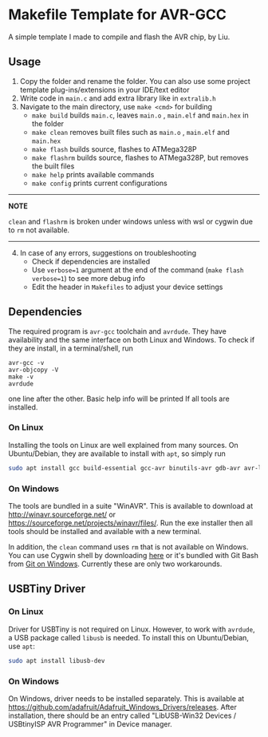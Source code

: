 # Makefile Template for AVR-GCC
A simple template I made to compile and flash the AVR chip, by Liu.

## Usage
1. Copy the folder and rename the folder.
   You can also use some project template plug-ins/extensions in your IDE/text editor
2. Write code in `main.c` and add extra library like in `extralib.h`
3. Navigate to the main directory, use `make <cmd>` for building
   - `make build` builds `main.c`, leaves `main.o` , `main.elf` and `main.hex` in the folder
   - `make clean` removes built files such as `main.o` , `main.elf` and `main.hex`
   - `make flash` builds source, flashes to ATMega328P
   - `make flashrm` builds source, flashes to ATMega328P, but removes the built files
   - `make help` prints available commands
   - `make config` prints current configurations
---
**NOTE**

`clean` and `flashrm` is broken under windows unless with wsl or cygwin due to `rm` not available.

---
4. In case of any errors, suggestions on troubleshooting
   - Check if dependencies are installed
   - Use `verbose=1` argument at the end of the command (`make flash verbose=1`) to see more debug info
   - Edit the header in `Makefiles` to adjust your device settings

## Dependencies
The required program is `avr-gcc` toolchain and `avrdude`.
They have availability and the same interface on both Linux and Windows.
To check if they are install, in a terminal/shell, run
```
avr-gcc -v
avr-objcopy -V
make -v
avrdude
```
one line after the other.
Basic help info will be printed If all tools are installed.

### On Linux
Installing the tools on Linux are well explained from many sources.
On Ubuntu/Debian, they are  available to install with `apt`, so simply run

```sh
sudo apt install gcc build-essential gcc-avr binutils-avr gdb-avr avr-libc avrdude
```

### On Windows
The tools are bundled in a suite "WinAVR".
This is available to download at http://winavr.sourceforge.net/ or https://sourceforge.net/projects/winavr/files/.
Run the exe installer then all tools should be installed and available with a new terminal.

In addition, the `clean` command uses `rm` that is not available on Windows.
You can use Cygwin shell by downloading [here](https://www.cygwin.com/) or it's bundled with Git Bash from [Git on Windows](https://git-scm.com/download/win). Currently these are only two workarounds.


## USBTiny Driver
### On Linux
Driver for USBTiny is not required on Linux.
However, to work with `avrdude`, a USB package called `libusb` is needed.
To install this on Ubuntu/Debian, use `apt`:
```bash
sudo apt install libusb-dev
```

### On Windows
On Windows, driver needs to be installed separately. This is available at https://github.com/adafruit/Adafruit_Windows_Drivers/releases.
After installation, there should be an entry called "LibUSB-Win32 Devices / USBtinyISP AVR Programmer" in Device manager.